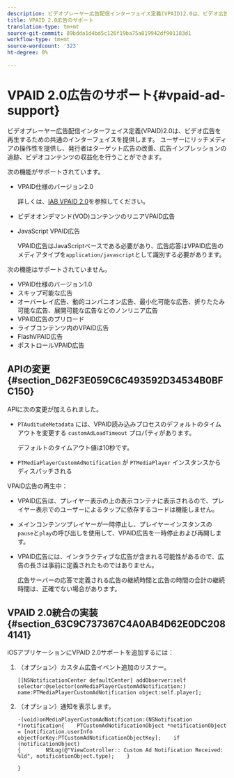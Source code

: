 ```yaml
---
description: ビデオプレーヤー広告配信インターフェイス定義(VPAID)2.0は、ビデオ広告を再生するための共通のインターフェイスを提供します。 ユーザーにリッチメディアの操作性を提供し、発行者はターゲット広告の改善、広告インプレッションの追跡、ビデオコンテンツの収益化を行うことができます。
title: VPAID 2.0広告のサポート
translation-type: tm+mt
source-git-commit: 89bdda1d4bd5c126f19ba75a819942df901183d1
workflow-type: tm+mt
source-wordcount: '323'
ht-degree: 0%

---
```



# VPAID 2.0広告のサポート{#vpaid-ad-support}

ビデオプレーヤー広告配信インターフェイス定義(VPAID)2.0は、ビデオ広告を再生するための共通のインターフェイスを提供します。 ユーザーにリッチメディアの操作性を提供し、発行者はターゲット広告の改善、広告インプレッションの追跡、ビデオコンテンツの収益化を行うことができます。

次の機能がサポートされています。

* VPAID仕様のバージョン2.0

   詳しくは、[IAB VPAID 2.0](https://www.iab.com/wp-content/uploads/2015/06/VPAID_2_0_Final_04-10-2012.pdf)を参照してください。
* ビデオオンデマンド(VOD)コンテンツのリニアVPAID広告
* JavaScript VPAID広告

   VPAID広告はJavaScriptベースである必要があり、広告応答はVPAID広告のメディアタイプを`application/javascript`として識別する必要があります。

次の機能はサポートされていません。

* VPAID仕様のバージョン1.0
* スキップ可能な広告
* オーバーレイ広告、動的コンパニオン広告、最小化可能な広告、折りたたみ可能な広告、展開可能な広告などのノンリニア広告
* VPAID広告のプリロード
* ライブコンテンツ内のVPAID広告
* FlashVPAID広告
* ポストロールVPAID広告

## APIの変更{#section_D62F3E059C6C493592D34534B0BFC150}

APIに次の変更が加えられました。

* `PTAuditudeMetadata` には、VPAID読み込みプロセスのデフォルトのタイムアウトを変更する `customAdLoadTimeout` プロパティがあります。

   デフォルトのタイムアウト値は10秒です。

* `PTMediaPlayerCustomAdNotification` が `PTMediaPlayer` インスタンスからディスパッチされる

<!--<a id="section_495700E1C5404A7B85307A4137C740C5"></a>-->

VPAID広告の再生中：

* VPAID広告は、プレイヤー表示の上の表示コンテナに表示されるので、プレイヤー表示でのユーザーによるタップに依存するコードは機能しません。
* メインコンテンツプレイヤーが一時停止し、プレイヤーインスタンスの`pause`と`play`の呼び出しを使用して、VPAID広告を一時停止および再開します。

* VPAID広告には、インタラクティブな広告が含まれる可能性があるので、広告の長さは事前に定義されたものではありません。

   広告サーバーの応答で定義される広告の継続時間と広告の時間の合計の継続時間は、正確でない場合があります。

## VPAID 2.0統合の実装{#section_63C9C737367C4A0AB4D62E0DC2084141}

iOSアプリケーションにVPAID 2.0サポートを追加するには：

1. （オプション）カスタム広告イベント追加のリスナー。

   ```
   [[NSNotificationCenter defaultCenter] addObserver:self selector:@selector(onMediaPlayerCustomAdNotification:) name:PTMediaPlayerCustomAdNotification object:self.player];
   ```

1. （オプション）通知を表示します。

   ```
   -(void)onMediaPlayerCustomAdNotification:(NSNotification *)notification{    PTCustomAdNotificationObject *notificationObject = [notification.userInfo objectForKey:PTCustomAdNotificationObjectKey];    if (notificationObject)    
   {        NSLog(@"ViewController:: Custom Ad Notification Received: %ld", notificationObject.type);    } 
   
   }
   ```

